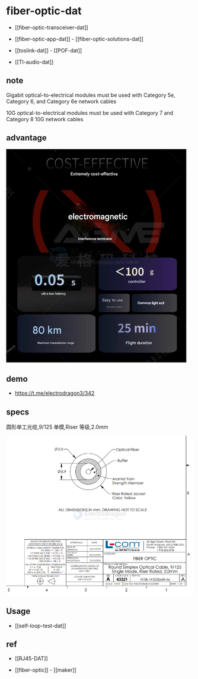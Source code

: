 
# fiber-optic-dat

- [[fiber-optic-transceiver-dat]]

- [[fiber-optic-app-dat]] - [[fiber-optic-solutions-dat]]

- [[toslink-dat]] - [[POF-dat]]

- [[TI-audio-dat]]

## note 

Gigabit optical-to-electrical modules must be used with Category 5e, Category 6, and Category 6e network cables

10G optical-to-electrical modules must be used with Category 7 and Category 8 10G network cables

## advantage 

![](2025-03-28-17-43-30.png)



## demo 

- https://t.me/electrodragon3/342

## specs 

圆形单工光缆,9/125 单模,Riser 等级,2.0mm

![](2025-04-21-14-29-37.png)


## Usage 

- [[self-loop-test-dat]]

## ref 

- [[RJ45-DAT]]

- [[fiber-optic]] - [[maker]]